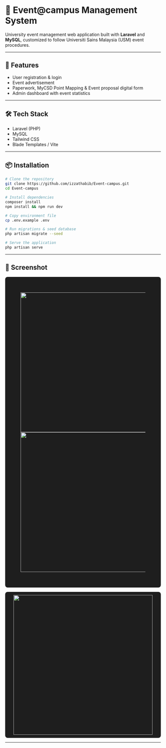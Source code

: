 # 🎉 Event@campus Management System

University event management web application built with **Laravel** and **MySQL**, customized to follow Universiti Sains Malaysia (USM) event procedures.

---

## 🚀 Features
- User registration & login  
- Event advertisement 
- Paperwork, MyCSD Point Mapping & Event proposal digital form 
- Admin dashboard with event statistics  

---

## 🛠️ Tech Stack
- Laravel (PHP)
- MySQL
- Tailwind CSS
- Blade Templates / Vite

---

## 📦 Installation

```bash
# Clone the repository
git clone https://github.com/izzathabib/Event-campus.git
cd Event-campus

# Install dependencies
composer install
npm install && npm run dev

# Copy environment file
cp .env.example .env

# Run migrations & seed database
php artisan migrate --seed

# Serve the application
php artisan serve

```
---

## 📸 Screenshot
<p align="center" style="background-color:#1e1e1e; padding:50px; border-radius:8px;"> <img src="https://github.com/user-attachments/assets/a00a8ce3-c992-434b-99d0-adc4e98f6342" width="450" /> <img src="https://github.com/user-attachments/assets/4e056a17-c5f8-4cb4-82a2-eff9072a7ddd" width="450" /> </p> <p align="center" style="background-color:#1e1e1e; padding:10px; border-radius:8px;"> <img src="https://github.com/user-attachments/assets/e8630302-93fd-4125-81fb-e62ba805cf39" width="450" /> </p>

---

